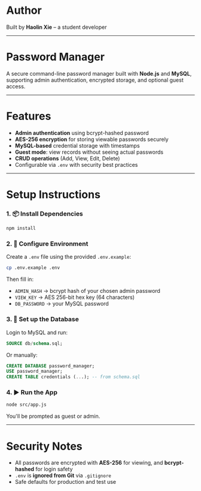 # Author

Built by **Haolin Xie** – a student developer

---

# Password Manager

A secure command-line password manager built with **Node.js** and **MySQL**, supporting admin authentication, encrypted storage, and optional guest access.

---

# Features

- **Admin authentication** using bcrypt-hashed password
- **AES-256 encryption** for storing viewable passwords securely
- **MySQL-based** credential storage with timestamps
- **Guest mode**: view records without seeing actual passwords
- **CRUD operations** (Add, View, Edit, Delete)
- Configurable via `.env` with security best practices

---

# Setup Instructions

### 1. 📦 Install Dependencies

```bash
npm install
```

### 2. 🧪 Configure Environment

Create a `.env` file using the provided `.env.example`:

```bash
cp .env.example .env
```

Then fill in:
- `ADMIN_HASH` → bcrypt hash of your chosen admin password
- `VIEW_KEY` → AES 256-bit hex key (64 characters)
- `DB_PASSWORD` → your MySQL password

### 3. 💾 Set up the Database

Login to MySQL and run:

```sql
SOURCE db/schema.sql;
```

Or manually:

```sql
CREATE DATABASE password_manager;
USE password_manager;
CREATE TABLE credentials (...); -- from schema.sql
```

### 4. ▶️ Run the App

```bash
node src/app.js
```

You'll be prompted as guest or admin.

---

# Security Notes

- All passwords are encrypted with **AES-256** for viewing, and **bcrypt-hashed** for login safety
- `.env` is **ignored from Git** via `.gitignore`
- Safe defaults for production and test use